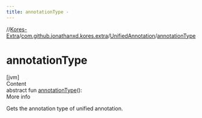 ```yaml
---
title: annotationType -
---
```

//[Kores-Extra](../../../index.md)/[com.github.jonathanxd.kores.extra](../index.md)/[UnifiedAnnotation](index.md)/[annotationType](annotation-type.md)



# annotationType  
[jvm]  
Content  
abstract fun [annotationType](annotation-type.md)():   
More info  


Gets the annotation type of unified annotation.

  



